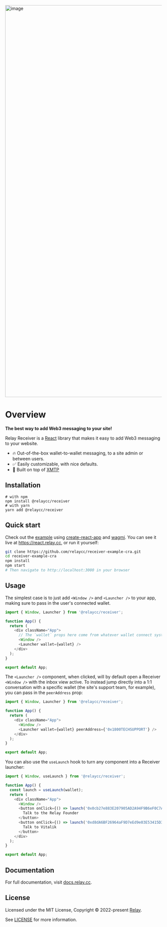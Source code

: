 <img width="1257" alt="image" src="https://user-images.githubusercontent.com/100799178/189496413-85d3486d-2545-4b4c-9212-b943d503ed62.png">

# Overview

**The best way to add Web3 messaging to your site!**

Relay Receiver is a [React](https://reactjs.org/) library that makes it easy to
add Web3 messaging to your website.

- 🔥 Out-of-the-box wallet-to-wallet messaging, to a site admin or between users.
- ✅ Easily customizable, with nice defaults.
- 🦄 Built on top of [XMTP](https://xmtp.com)

## Installation

```
# with npm
npm install @relaycc/receiver
# with yarn
yarn add @relaycc/receiver
```

## Quick start

Check out the [example](https://github.com/relaycc/receiver-example-cra) using [create-react-app](https://create-react-app.dev/) and [wagmi](https://wagmis.sh). You can see it live at https://react.relay.cc, or run it yourself:

```bash
git clone https://github.com/relaycc/receiver-example-cra.git
cd receiver-example-cra
npm install
npm start
# Then navigate to http://localhost:3000 in your browser
```

## Usage

The simplest case is to just add `<Window />` and `<Launcher />` to your app, making sure to pass
in the user's connected wallet.

```TypeScript
import { Window, Launcher } from '@relaycc/receiver';

function App() {
  return (
    <div className="App">
      // The `wallet` props here come from whatever wallet connect system you are already using.
      <Window />
      <Launcher wallet={wallet} />
    </div>
  );
}

export default App;
```

The `<Launcher />` component, when clicked, will by default open a Receiver `<Window />` with the inbox view
active. To instead jump directly into a 1:1 conversation with a specific wallet (the site's support team, for example),
you can pass in the `peerAddress` prop:

```TypeScript
import { Window, Launcher } from '@relaycc/receiver';

function App() {
  return (
    <div className="App">
      <Window />
      <Launcher wallet={wallet} peerAddress={'0x1800TECHSUPPORT'} />
    </div>
  );
}

export default App;
```

You can also use the `useLaunch` hook to turn any component into a Receiver launcher:

```TypeScript
import { Window, useLaunch } from '@relaycc/receiver';

function App() {
  const launch = useLaunch(wallet);
  return (
    <div className="App">
      <Window />
      <button onClick={() => launch('0x0cb27e883E207905AD2A94F9B6eF0C7A99223C37'}>
        Talk to the Relay Founder
      </button>
      <button onClick={() => launch('0xd8dA6BF26964aF9D7eEd9e03E53415D37aA96045'}>
        Talk to Vitalik
      </button>
    </div>
  );
}

export default App;
```

## Documentation

For full documentation, visit [docs.relay.cc](https://docs.relay.cc/relay/relay-receiver).

## License

Licensed under the MIT License, Copyright © 2022-present [Relay](https://relay.cc).

See [LICENSE](./LICENSE) for more information.
